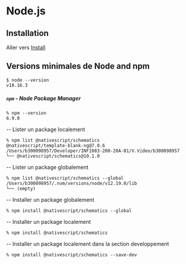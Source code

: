 
# Node.js


## Installation 

Aller vers [Install](Install.md)

## Versions minimales de Node and npm

```
$ node --version
v10.16.3
```

##### `npm` - Node Package Manager

```
% npm --version
6.9.0
```

-- Lister un package localement

```
% npm list @nativescript/schematics     
@nativescript/template-blank-ng@7.0.6 /Users/b300098957/Developer/INF1083-200-20A-01/V.Video/b300098957
└── @nativescript/schematics@10.1.0 
```

-- Lister un package globalement

```
% npm list @nativescript/schematics --global
/Users/b300098957/.nvm/versions/node/v12.19.0/lib
└── (empty)
```

-- Installer un package globalement

```
% npm install @nativescript/schematics --global 
```


-- Installer un package localement

```
% npm install @nativescript/schematics
```

-- Installer un package localement dans la section developpement

```
% npm install @nativescript/schematics --save-dev
```
